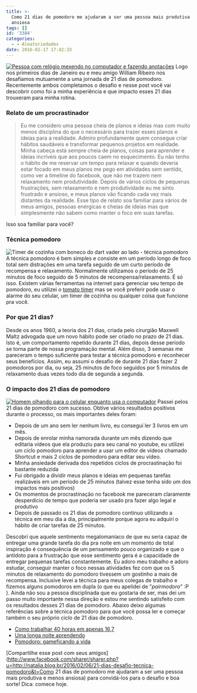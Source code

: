 ```yaml
---
title: >-
  Como 21 dias de pomodoro me ajudaram a ser uma pessoa mais produtiva e menos
  ansiosa
tags: []
id: '3384'
categories:
  - - Aleatoriedades
date: 2016-02-17 17:42:33
---
```


[![Pessoa com relógio mexendo no computador e fazendo anotações](http://natalia.blog.br/wp-content/uploads/2016/02/person-apple-laptop-notebook-1024x683.jpg)](http://natalia.blog.br/wp-content/uploads/2016/02/person-apple-laptop-notebook.jpg) Logo nos primeiros dias de Janeiro eu e meu amigo William Ribeiro nos desafiamos mutuamente a uma jornada de 21 dias de pomodoro. Recentemente ambos completamos o desafio e nesse post você vai descobrir como foi a minha experiência e que impacto esses 21 dias trouxeram para minha rotina.

### Relato de um procrastinador

> Eu me considero uma pessoa cheia de planos e ideias mas com muito menos disciplina do que o necessário para trazer esses planos e ideias para a realidade. Admiro profundamente quem consegue criar hábitos saudáveis e transformar pequenos projetos em realidade. Minha cabeça está sempre cheia de planos, coisas para aprender e ideias incríveis que aos poucos caem no esquecimento. Eu não tenho o hábito de me reservar um tempo para relaxar e quando deveria estar focado em meus planos me pego em atividades sem sentido, como ver a timeline do facebook, que não me trazem nem relaxamento nem produtividade. Depois de vários ciclos de pequenas frustrações, sem relaxamento e nem produtividade eu me sinto frustrado e ansioso, e meus planos vão ficando cada vez mais distantes da realidade. Esse tipo de relato soa familiar para vários de meus amigos, pessoas enérgicas e cheias de ideias mas que simplesmente não sabem como manter o foco em suas tarefas.

Isso soa familiar para você?

### Técnica pomodoro

![Timer de cozinha com boneco do dart vader ao lado - técnica pomodoro](http://natalia.blog.br/wp-content/uploads/2016/02/5351547427_9d9447efcd_b-1024x683.jpg) A técnica pomodoro é bem simples e consiste em um período longo de foco total sem distrações em uma tarefa seguido de um curto período de recompensa e relaxamento. Normalmente utilizamos o período de 25 minutos de foco seguido de 5 minutos de recompensa/relaxamento. É só isso. Existem várias ferramentas na internet para gerenciar seu tempo de pomodoro, eu utilizei o [tomato timer](http://tomato-timer.com/) mas se você preferir pode usar o alarme do seu celular, um timer de cozinha ou qualquer coisa que funcione pra você.

### Por que 21 dias?

Desde os anos 1960, a teoria dos 21 dias, criada pelo cirurgião Maxwell Maltz advogada que um novo hábito pode ser criado no prazo de 21 dias. Isto é, um comportamento repetido durante 21 dias, depois desse período se torna parte de nossa programação mental. Além disso, 3 semanas me pareceram o tempo suficiente para testar a técnica pomodoro e reconhecer seus benefícios. Assim, eu assumí o desafio de durante 21 dias fazer 2 pomodoros por dia, ou seja, 25 minutos de foco seguidos por 5 minutos de relaxamento duas vezes todo dia de segunda a segunda.

### O impacto dos 21 dias de pomodoro

[![Homem olhando para o celular enquanto usa o computador](http://natalia.blog.br/wp-content/uploads/2016/02/man-person-apple-iphone-1024x682.jpg)](http://natalia.blog.br/wp-content/uploads/2016/02/man-person-apple-iphone.jpg) Passei pelos 21 dias de pomodoro com sucesso. Obtive vários resultados positivos durante o processo, os mais importantes deles foram:

*   Depois de um ano sem ler nenhum livro, eu conseguí ler 3 livros em um mês.
*   Depois de enrolar minha namorada durante um mês dizendo que editaria vídeos que ela produziu para seu canal no youtube, eu utilizei um ciclo pomodoro para aprender a usar um editor de vídeos chamado Shortcut e mais 2 ciclos de pomodoro para editar seu vídeo.
*   Minha ansiedade derivada dos repetidos ciclos de procrastinação foi bastante reduzida
*   Fui obrigado a dividir meus planos e ideias em pequenas tarefas realizáveis em um período de 25 minutos (talvez esse tenha sido um dos impactos mais positivos)
*   Os momentos de procrastinação no facebook me pareceram claramente desperdício de tempo que poderia ser usado pra fazer algo legal e produtivo
*   Depois de passado os 21 dias de pomodoro continuo utilizando a técnica em meu dia a dia, principalmente porque agora eu adquirí o hábito de criar tarefas de 25 minutos.

Descobrí que aquele sentimento megalomaníaco de que eu seria capaz de entregar uma grande tarefa do dia pra noite em um momento de total inspiração é consequência de um pensamento pouco organizado e que o antídoto para a frustração que esse sentimento gera é a capacidade de entregar pequenas tarefas constantemente. Eu adoro meu trabalho e adoro estudar, conseguir manter o foco nessas atividades fez com que os 5 minutos de relaxamento do pomodoro tivessem um gostinho a mais de recompensa. Inclusive levei a técnica para meus colegas de trabalho e fizemos alguns pomodoros em dupla (o que eu apelidei de "_pairmodoro_" :P ). Ainda não sou a pessoa disciplinada que eu gostaria de ser, mas dei um passo muito importante nessa direção e estou me sentindo satisfeito com os resultados desses 21 dias de pomodoro. Abaixo deixo algumas referências sobre a técnica pomodoro para que você possa ler e começar também o seu próprio ciclo de 21 dias de pomodoro.

*   [Como trabalhar 40 horas em apenas 16,7](http://papodehomem.com.br/como-trabalhar-40-horas-em-apenas-16-7/) 
*   [Uma longa noite aprendendo](http://mel-meow.com/uma-longa-noite-aprendendo/)
*   [Pomodoro: gameficando a vida](https://medium.com/@nunesf/pomodoro-gameficando-a-vida-d2040d63169f) 

[Compartilhe esse post com seus amigos](http://www.facebook.com/sharer/sharer.php?u=http://natalia.blog.br/2016/02/06/21-dias-desafio-tecnica-pomodoro&t=Como 21 dias de pomodoro me ajudaram a ser uma pessoa mais produtiva e menos ansiosa) para convidá-los para o desafio e boa sorte! Dica: comece hoje.